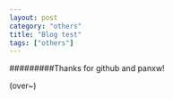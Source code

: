 ```yaml
---
layout: post
category: "others"
title: "Blog test"
tags: ["others"]
---
```


#########Thanks for github and panxw!

(over~)


